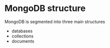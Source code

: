 # MongoDB structure

MongoDB is segmented into three main structures

- databases
- collections
- documents

